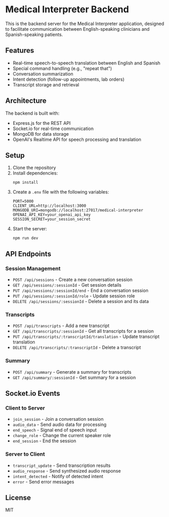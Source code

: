 # Medical Interpreter Backend

This is the backend server for the Medical Interpreter application, designed to facilitate communication between English-speaking clinicians and Spanish-speaking patients.

## Features

- Real-time speech-to-speech translation between English and Spanish
- Special command handling (e.g., "repeat that")
- Conversation summarization
- Intent detection (follow-up appointments, lab orders)
- Transcript storage and retrieval

## Architecture

The backend is built with:
- Express.js for the REST API
- Socket.io for real-time communication
- MongoDB for data storage
- OpenAI's Realtime API for speech processing and translation

## Setup

1. Clone the repository
2. Install dependencies:
   ```
   npm install
   ```
3. Create a `.env` file with the following variables:
   ```
   PORT=5000
   CLIENT_URL=http://localhost:3000
   MONGODB_URI=mongodb://localhost:27017/medical-interpreter
   OPENAI_API_KEY=your_openai_api_key
   SESSION_SECRET=your_session_secret
   ```
4. Start the server:
   ```
   npm run dev
   ```

## API Endpoints

### Session Management
- `POST /api/sessions` - Create a new conversation session
- `GET /api/sessions/:sessionId` - Get session details
- `PUT /api/sessions/:sessionId/end` - End a conversation session
- `PUT /api/sessions/:sessionId/role` - Update session role
- `DELETE /api/sessions/:sessionId` - Delete a session and its data

### Transcripts
- `POST /api/transcripts` - Add a new transcript
- `GET /api/transcripts/:sessionId` - Get all transcripts for a session
- `PUT /api/transcripts/:transcriptId/translation` - Update transcript translation
- `DELETE /api/transcripts/:transcriptId` - Delete a transcript

### Summary
- `POST /api/summary` - Generate a summary for transcripts
- `GET /api/summary/:sessionId` - Get summary for a session

## Socket.io Events

### Client to Server
- `join_session` - Join a conversation session
- `audio_data` - Send audio data for processing
- `end_speech` - Signal end of speech input
- `change_role` - Change the current speaker role
- `end_session` - End the session

### Server to Client
- `transcript_update` - Send transcription results
- `audio_response` - Send synthesized audio response
- `intent_detected` - Notify of detected intent
- `error` - Send error messages

## License
MIT